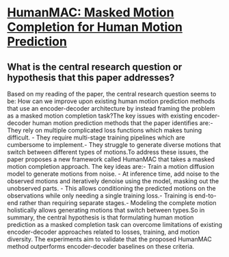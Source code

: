 # [HumanMAC: Masked Motion Completion for Human Motion Prediction](https://arxiv.org/abs/2302.03665)

## What is the central research question or hypothesis that this paper addresses?

Based on my reading of the paper, the central research question seems to be: How can we improve upon existing human motion prediction methods that use an encoder-decoder architecture by instead framing the problem as a masked motion completion task?The key issues with existing encoder-decoder human motion prediction methods that the paper identifies are:- They rely on multiple complicated loss functions which makes tuning difficult. - They require multi-stage training pipelines which are cumbersome to implement.- They struggle to generate diverse motions that switch between different types of motions.To address these issues, the paper proposes a new framework called HumanMAC that takes a masked motion completion approach. The key ideas are:- Train a motion diffusion model to generate motions from noise. - At inference time, add noise to the observed motions and iteratively denoise using the model, masking out the unobserved parts. - This allows conditioning the predicted motions on the observations while only needing a single training loss.- Training is end-to-end rather than requiring separate stages.- Modeling the complete motion holistically allows generating motions that switch between types.So in summary, the central hypothesis is that formulating human motion prediction as a masked completion task can overcome limitations of existing encoder-decoder approaches related to losses, training, and motion diversity. The experiments aim to validate that the proposed HumanMAC method outperforms encoder-decoder baselines on these criteria.
